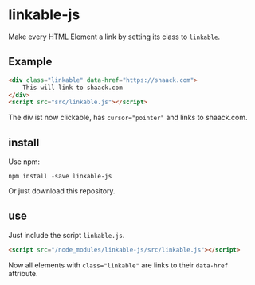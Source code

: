 # linkable-js

Make every HTML Element a link by setting its class to `linkable`.

## Example

```html
<div class="linkable" data-href="https://shaack.com">
    This will link to shaack.com
</div>
<script src="src/linkable.js"></script>
```
The div ist now clickable, has `cursor="pointer"` and links to
shaack.com.

## install


Use npm:
```
npm install -save linkable-js
```

Or just download this repository.

## use

Just include the script `linkable.js`.
```html
<script src="/node_modules/linkable-js/src/linkable.js"></script>
```
Now all elements with `class="linkable"` are links to their
`data-href` attribute. 
